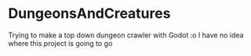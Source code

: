 # DungeonsAndCreatures
Trying to make a top down dungeon crawler with Godot :o I have no idea where this project is going to go
